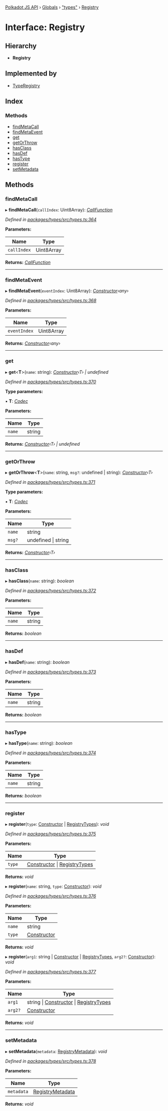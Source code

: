 [Polkadot JS API](../README.md) › [Globals](../globals.md) › ["types"](../modules/_types_.md) › [Registry](_types_.registry.md)

# Interface: Registry

## Hierarchy

* **Registry**

## Implemented by

* [TypeRegistry](../classes/_codec_create_registry_.typeregistry.md)

## Index

### Methods

* [findMetaCall](_types_.registry.md#findmetacall)
* [findMetaEvent](_types_.registry.md#findmetaevent)
* [get](_types_.registry.md#get)
* [getOrThrow](_types_.registry.md#getorthrow)
* [hasClass](_types_.registry.md#hasclass)
* [hasDef](_types_.registry.md#hasdef)
* [hasType](_types_.registry.md#hastype)
* [register](_types_.registry.md#register)
* [setMetadata](_types_.registry.md#setmetadata)

## Methods

###  findMetaCall

▸ **findMetaCall**(`callIndex`: Uint8Array): *[CallFunction](_types_.callfunction.md)*

*Defined in [packages/types/src/types.ts:364](https://github.com/polkadot-js/api/blob/b1dff2295/packages/types/src/types.ts#L364)*

**Parameters:**

Name | Type |
------ | ------ |
`callIndex` | Uint8Array |

**Returns:** *[CallFunction](_types_.callfunction.md)*

___

###  findMetaEvent

▸ **findMetaEvent**(`eventIndex`: Uint8Array): *[Constructor](_types_.constructor.md)‹any›*

*Defined in [packages/types/src/types.ts:368](https://github.com/polkadot-js/api/blob/b1dff2295/packages/types/src/types.ts#L368)*

**Parameters:**

Name | Type |
------ | ------ |
`eventIndex` | Uint8Array |

**Returns:** *[Constructor](_types_.constructor.md)‹any›*

___

###  get

▸ **get**<**T**>(`name`: string): *[Constructor](_types_.constructor.md)‹T› | undefined*

*Defined in [packages/types/src/types.ts:370](https://github.com/polkadot-js/api/blob/b1dff2295/packages/types/src/types.ts#L370)*

**Type parameters:**

▪ **T**: *[Codec](_types_.codec.md)*

**Parameters:**

Name | Type |
------ | ------ |
`name` | string |

**Returns:** *[Constructor](_types_.constructor.md)‹T› | undefined*

___

###  getOrThrow

▸ **getOrThrow**<**T**>(`name`: string, `msg?`: undefined | string): *[Constructor](_types_.constructor.md)‹T›*

*Defined in [packages/types/src/types.ts:371](https://github.com/polkadot-js/api/blob/b1dff2295/packages/types/src/types.ts#L371)*

**Type parameters:**

▪ **T**: *[Codec](_types_.codec.md)*

**Parameters:**

Name | Type |
------ | ------ |
`name` | string |
`msg?` | undefined &#124; string |

**Returns:** *[Constructor](_types_.constructor.md)‹T›*

___

###  hasClass

▸ **hasClass**(`name`: string): *boolean*

*Defined in [packages/types/src/types.ts:372](https://github.com/polkadot-js/api/blob/b1dff2295/packages/types/src/types.ts#L372)*

**Parameters:**

Name | Type |
------ | ------ |
`name` | string |

**Returns:** *boolean*

___

###  hasDef

▸ **hasDef**(`name`: string): *boolean*

*Defined in [packages/types/src/types.ts:373](https://github.com/polkadot-js/api/blob/b1dff2295/packages/types/src/types.ts#L373)*

**Parameters:**

Name | Type |
------ | ------ |
`name` | string |

**Returns:** *boolean*

___

###  hasType

▸ **hasType**(`name`: string): *boolean*

*Defined in [packages/types/src/types.ts:374](https://github.com/polkadot-js/api/blob/b1dff2295/packages/types/src/types.ts#L374)*

**Parameters:**

Name | Type |
------ | ------ |
`name` | string |

**Returns:** *boolean*

___

###  register

▸ **register**(`type`: [Constructor](_types_.constructor.md) | [RegistryTypes](../modules/_types_.md#registrytypes)): *void*

*Defined in [packages/types/src/types.ts:375](https://github.com/polkadot-js/api/blob/b1dff2295/packages/types/src/types.ts#L375)*

**Parameters:**

Name | Type |
------ | ------ |
`type` | [Constructor](_types_.constructor.md) &#124; [RegistryTypes](../modules/_types_.md#registrytypes) |

**Returns:** *void*

▸ **register**(`name`: string, `type`: [Constructor](_types_.constructor.md)): *void*

*Defined in [packages/types/src/types.ts:376](https://github.com/polkadot-js/api/blob/b1dff2295/packages/types/src/types.ts#L376)*

**Parameters:**

Name | Type |
------ | ------ |
`name` | string |
`type` | [Constructor](_types_.constructor.md) |

**Returns:** *void*

▸ **register**(`arg1`: string | [Constructor](_types_.constructor.md) | [RegistryTypes](../modules/_types_.md#registrytypes), `arg2?`: [Constructor](_types_.constructor.md)): *void*

*Defined in [packages/types/src/types.ts:377](https://github.com/polkadot-js/api/blob/b1dff2295/packages/types/src/types.ts#L377)*

**Parameters:**

Name | Type |
------ | ------ |
`arg1` | string &#124; [Constructor](_types_.constructor.md) &#124; [RegistryTypes](../modules/_types_.md#registrytypes) |
`arg2?` | [Constructor](_types_.constructor.md) |

**Returns:** *void*

___

###  setMetadata

▸ **setMetadata**(`metadata`: [RegistryMetadata](_types_.registrymetadata.md)): *void*

*Defined in [packages/types/src/types.ts:378](https://github.com/polkadot-js/api/blob/b1dff2295/packages/types/src/types.ts#L378)*

**Parameters:**

Name | Type |
------ | ------ |
`metadata` | [RegistryMetadata](_types_.registrymetadata.md) |

**Returns:** *void*
